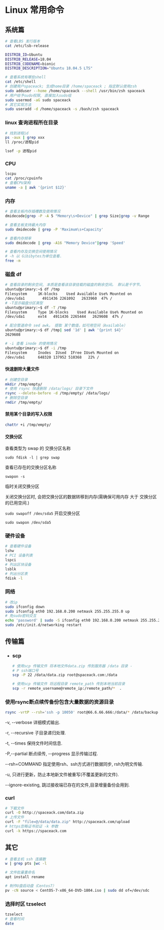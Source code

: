 # Linux 常用命令


## 系统篇

```bash
# 查看LBS 发行版本
cat /etc/lsb-release
```

```bash
DISTRIB_ID=Ubuntu
DISTRIB_RELEASE=18.04
DISTRIB_CODENAME=bionic
DISTRIB_DESCRIPTION="Ubuntu 18.04.5 LTS"

```

```bash
# 查看系统有哪些shell
cat /etc/shell
# 创建用户spaceack; 生成home目录 /home/spaceack ; 指定默认使用zsh
sudo adduser --home /home/spaceack --shell /usr/bin/zsh spaceack
# 用户给予sudo权限, 直接加入sudo组
sudo usermod -aG sudo spaceack
# 其它实现方法
sudo useradd -d /home/spaceack -s /bash/zsh spaceack

```
### linux 查询进程所在目录

```bash
# 找到进程id
ps -aux | grep xxx
ll /proc/进程pid

lsof -p 进程pid
```
### CPU

```bash
lscpu
cat /proc/cpuinfo
# 查看CPU架构
uname -a | awk '{print $12}'
```
### 内存

```bash
# 查看主板内存插槽数及使用情况
dmidecode|grep -P -A 5 "Memory\s+Device" | grep Size|grep -v Range

# 查看主板支持最大内存
sudo dmidecode | grep -P 'Maximum\s+Capacity'

# 查看内存频率
sudo dmidecode | grep -A16 "Memory Device"|grep 'Speed'

# 查看内存及交换空间使用情况
# -h 以 Gibibytes为单位查看.
free -m

```
### 磁盘 df

```bash
# 查看目录的剩余空间, 本质是查看该目录挂载的磁盘的剩余空间。 默认是千字节。
ubuntu@primary:~$ df /tmp
Filesystem     1K-blocks    Used Available Use% Mounted on
/dev/sda1        4911436 2261092   2633960  47% /
# -T显示磁盘分区类型
ubuntu@primary:~$ df -T /tmp
Filesystem     Type 1K-blocks    Used Available Use% Mounted on
/dev/sda1      ext4   4911436 2265444   2629608  47% /

# 配合管道命令 sed awk。 提取 某个数值，如可用空间（Available）
ubuntu@primary:~$ df /tmp| sed '1d' | awk '{print $4}'
2629608

# -i 查看 inode 的使用情况
ubuntu@primary:~$ df -i /tmp
Filesystem     Inodes  IUsed  IFree IUse% Mounted on
/dev/sda1      648320 137952 510368   22% /

```
#### 快速删除大量文件

```bash
# 创建空目录
mkdir /tmp/empty/
# 使用 rsync 快速删除 /data/logs/ 目录下文件
rsync --delete-before -d /tmp/empty/ /data/logs/
# 删除空目录
rmdir /tmp/empty/
```
#### 禁用某个目录的写入权限

```bash
chattr +i /tmp/empty/
```
#### 交换分区

查看类型为 swap 的 交换分区名称

`sudo fdisk -l | grep swap`

查看已存在的交换分区名称

`swapon -s`

临时关闭交换分区

关闭交换分区时, 会把交换分区的数据转移到内存(需确保可用内存 大于 交换分区的已用空间.)

`sudo swapoff /dev/sda5`
开启交换分区

`sudo swapon /dev/sda5`
### 硬件设备

```bash
# 查看硬件设备
lshw
# PCI 设备列表
lspci
# 列出区块设备
lsblk
# 列出分区表
fdisk -l
```
### 网络

```bash
# 改ip
sudo ifconfig down
sudo ifconfig eth0 192.168.0.200 netmask 255.255.255.0 up
# 免sudo密码交互
echo 'password' | sudo -S ifconfig eth0 192.168.0.200 netmask 255.255.255.0 up
sudo /etc/init.d/networking restart
```
## 传输篇
- ### scp
  
  ```bash
  # 使用scp 传输文件 将本地文件data.zip 传到服务器 /data 目录 -
  # P ssh端口号
  scp -P 22 /data/data.zip root@spaceack.com:/data
  
  # 使用scp 传输文件 将远程目录 remote_path 传到本地当前目录
  scp -r remote_username@remote_ip:/remote_path/*  .
  ```
### 使用rsync断点续传备份包含大量数据的资源目录

```bash
rsync -vrtP --rsh='ssh -p 10050' root@66.6.66.666:/data/* /data/backup
```

-v, --verbose 详细模式输出.

-r, --recursive 子目录递归处理.

-t, --times 保持文件时间信息.

-P,--partial 断点续传, --progress 显示传输过程.

--rsh=COMMAND 指定使用rsh、ssh方式进行数据同步, rsh为明文传输.

-u, 只进行更新，防止本地新文件被重写(不覆盖更新的文件).

--ignore-existing, 跳过接收端已存在的文件,目录增量备份会用到.
### curl

```bash
# 下载文件
curl -O http://spaceack.com/data.zip
# 上传文件
curl -F "file=@/data/data.zip" http://spaceack.com/upload
# https忽略证书验证 -k 参数
curl -k https://spaceack.com
```
## 其它

```bash
# 查看主机 ssh 连接数
w | grep pts |wc -l

# 文件批量重命名
apt install rename 

# 制作U盘启动盘（Centos7）
pv -cN source < CentOS-7-x86_64-DVD-1804.iso | sudo dd of=/dev/sdc

```
### 选择时区 tzselect

```bash
tzselect
# 查看时间
date
```
